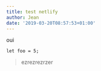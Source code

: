 ```yaml
---
title: test netlify
author: Jean
date: '2019-03-20T08:57:53+01:00'
---
```

oui



```
let foo = 5;
```

> ezrezrezrzer
